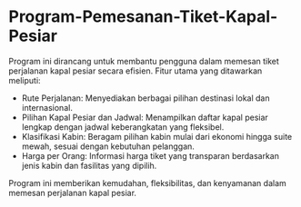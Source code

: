 # Program-Pemesanan-Tiket-Kapal-Pesiar
Program ini dirancang untuk membantu pengguna dalam memesan tiket perjalanan kapal pesiar secara efisien.
Fitur utama yang ditawarkan meliputi:
- Rute Perjalanan: Menyediakan berbagai pilihan destinasi lokal dan internasional.
- Pilihan Kapal Pesiar dan Jadwal: Menampilkan daftar kapal pesiar lengkap dengan jadwal keberangkatan yang fleksibel.
- Klasifikasi Kabin: Beragam pilihan kabin mulai dari ekonomi hingga suite mewah, sesuai dengan kebutuhan pelanggan.
- Harga per Orang: Informasi harga tiket yang transparan berdasarkan jenis kabin dan fasilitas yang dipilih.

Program ini memberikan kemudahan, fleksibilitas, dan kenyamanan dalam memesan perjalanan kapal pesiar.
